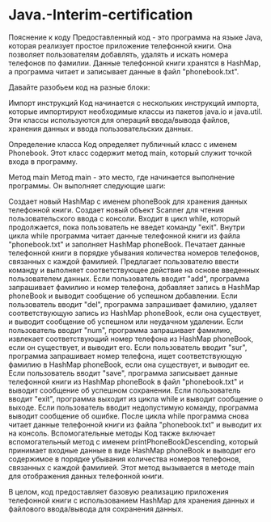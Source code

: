 # Java.-Interim-certification

Пояснение к коду
Предоставленный код - это программа на языке Java, которая реализует простое приложение телефонной книги. Она позволяет пользователям добавлять, удалять и искать номера телефонов по фамилии. Данные телефонной книги хранятся в HashMap, а программа читает и записывает данные в файл "phonebook.txt".

Давайте разобьем код на разные блоки:

Импорт инструкций
Код начинается с нескольких инструкций импорта, которые импортируют необходимые классы из пакетов java.io и java.util. Эти классы используются для операций ввода/вывода файлов, хранения данных и ввода пользовательских данных.

Определение класса
Код определяет публичный класс с именем Phonebook. Этот класс содержит метод main, который служит точкой входа в программу.

Метод main
Метод main - это место, где начинается выполнение программы. Он выполняет следующие шаги:

Создает новый HashMap с именем phoneBook для хранения данных телефонной книги.
Создает новый объект Scanner для чтения пользовательского ввода с консоли.
Входит в цикл while, который продолжается, пока пользователь не введет команду "exit".
Внутри цикла while программа читает данные телефонной книги из файла "phonebook.txt" и заполняет HashMap phoneBook.
Печатает данные телефонной книги в порядке убывания количества номеров телефонов, связанных с каждой фамилией.
Предлагает пользователю ввести команду и выполняет соответствующее действие на основе введенных пользователем данных.
Если пользователь вводит "add", программа запрашивает фамилию и номер телефона, добавляет запись в HashMap phoneBook и выводит сообщение об успешном добавлении.
Если пользователь вводит "del", программа запрашивает фамилию, удаляет соответствующую запись из HashMap phoneBook, если она существует, и выводит сообщение об успешном или неудачном удалении.
Если пользователь вводит "num", программа запрашивает фамилию, извлекает соответствующий номер телефона из HashMap phoneBook, если он существует, и выводит его.
Если пользователь вводит "sur", программа запрашивает номер телефона, ищет соответствующую фамилию в HashMap phoneBook, если она существует, и выводит ее.
Если пользователь вводит "save", программа записывает данные телефонной книги из HashMap phoneBook в файл "phonebook.txt" и выводит сообщение об успешном сохранении.
Если пользователь вводит "exit", программа выходит из цикла while и выводит сообщение о выходе.
Если пользователь вводит недопустимую команду, программа выводит сообщение об ошибке.
После цикла while программа снова читает данные телефонной книги из файла "phonebook.txt" и выводит их на консоль.
Вспомогательные методы
Код также включает вспомогательный метод с именем printPhoneBookDescending, который принимает входные данные в виде HashMap phoneBook и выводит его содержимое в порядке убывания количества номеров телефонов, связанных с каждой фамилией. Этот метод вызывается в методе main для отображения данных телефонной книги.

В целом, код предоставляет базовую реализацию приложения телефонной книги с использованием HashMap для хранения данных и файлового ввода/вывода для сохранения данных.
